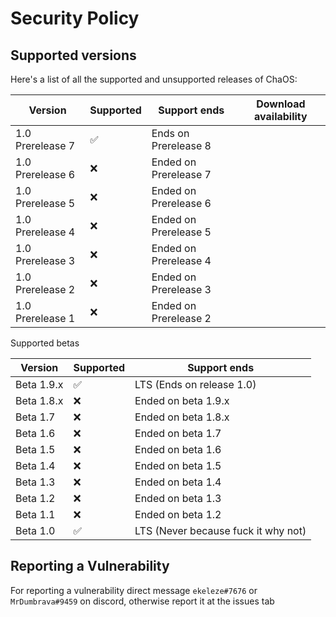 # Security Policy

## Supported versions

Here's a list of all the supported and unsupported releases of ChaOS:

| Version  | Supported              | Support ends | Download availability |
| -------- | ---------------------- | ------------ | --------------------- |
| 1.0 Prerelease 7 | :white_check_mark: | Ends on Prerelease 8
| 1.0 Prerelease 6 | :x:                | Ended on Prerelease 7
| 1.0 Prerelease 5 | :x:                | Ended on Prerelease 6
| 1.0 Prerelease 4 | :x:                | Ended on Prerelease 5
| 1.0 Prerelease 3 | :x:                | Ended on Prerelease 4
| 1.0 Prerelease 2 | :x:                | Ended on Prerelease 3
| 1.0 Prerelease 1 | :x:                | Ended on Prerelease 2

Supported betas

| Version  | Supported              | Support ends |
| -------- | ---------------------- | ------------ |
| Beta 1.9.x   | :white_check_mark: | LTS (Ends on release 1.0)
| Beta 1.8.x   | :x:                | Ended on beta 1.9.x
| Beta 1.7     | :x:                | Ended on beta 1.8.x
| Beta 1.6     | :x:                | Ended on beta 1.7
| Beta 1.5     | :x:                | Ended on beta 1.6
| Beta 1.4     | :x:                | Ended on beta 1.5
| Beta 1.3     | :x:                | Ended on beta 1.4
| Beta 1.2     | :x:                | Ended on beta 1.3
| Beta 1.1     | :x:                | Ended on beta 1.2
| Beta 1.0     | :white_check_mark: | LTS (Never because fuck it why not)

## Reporting a Vulnerability

For reporting a vulnerability direct message ``ekeleze#7676`` or ``MrDumbrava#9459`` on discord, otherwise report it at the issues tab
